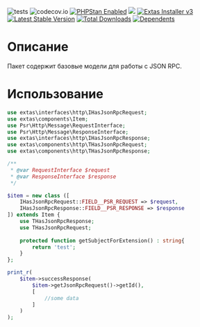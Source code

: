 ![tests](https://github.com/jeyroik/extas-http-jsonrpc/workflows/PHP%20Composer/badge.svg?branch=master&event=push)
![codecov.io](https://codecov.io/gh/jeyroik/extas-http-jsonrpc/coverage.svg?branch=master)
<a href="https://github.com/phpstan/phpstan"><img src="https://img.shields.io/badge/PHPStan-enabled-brightgreen.svg?style=flat" alt="PHPStan Enabled"></a> 
<a href="https://codeclimate.com/github/jeyroik/extas-http-jsonrpc/maintainability"><img src="https://api.codeclimate.com/v1/badges/da77767c1e927742e344/maintainability" /></a>
<a href="https://github.com/jeyroik/extas-installer/" title="Extas Installer v3"><img alt="Extas Installer v3" src="https://img.shields.io/badge/installer-v3-green"></a>
[![Latest Stable Version](https://poser.pugx.org/jeyroik/extas-http-jsonrpc/v)](//packagist.org/packages/jeyroik/extas-jsonrpc)
[![Total Downloads](https://poser.pugx.org/jeyroik/extas-http-jsonrpc/downloads)](//packagist.org/packages/jeyroik/extas-jsonrpc)
[![Dependents](https://poser.pugx.org/jeyroik/extas-http-jsonrpc/dependents)](//packagist.org/packages/jeyroik/extas-jsonrpc)

# Описание

Пакет содержит базовые модели для работы с JSON RPC.

# Использование

```php
use extas\interfaces\http\IHasJsonRpcRequest;
use extas\components\Item;
use Psr\Http\Message\RequestInterface;
use Psr\Http\Message\ResponseInterface;
use extas\interfaces\http\IHasJsonRpcResponse;
use extas\components\http\THasJsonRpcRequest;
use extas\components\http\THasJsonRpcResponse;

/**
 * @var RequestInterface $request
 * @var ResponseInterface $response
 */

$item = new class ([
    IHasJsonRpcRequest::FIELD__PSR_REQUEST => $request,
    IHasJsonRpcResponse::FIELD__PSR_RESPONSE => $response
]) extends Item {
    use THasJsonRpcResponse;
    use THasJsonRpcRequest;
    
    protected function getSubjectForExtension() : string{
        return 'test';
    }
};

print_r(
    $item->successResponse(
        $item->getJsonRpcRequest()->getId(),
        [
            //some data
        ]
    )
);
```